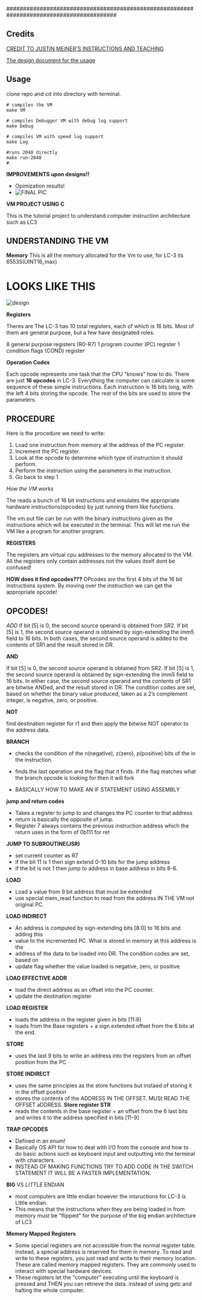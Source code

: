 #########################################################################################

## Credits
[CREDIT TO JUSTIN MEINER'S INSTRUCTIONS AND TEACHING](https://justinmeiners.github.io/lc3-vm/index.html#1:12)

[The design document for the usage](https://justinmeiners.github.io/lc3-vm/supplies/lc3-isa.pdf)

## Usage

clone repo and cd into directory with terminal. 

```
# compiles the VM 
make VM

# compiles Debugger VM with debug log support
make Debug

# compiles VM with speed log support
make Log

#runs 2048 directly
make run-2048
#
```

**IMPROVEMENTS upon designs!!**
- Opimization results!
- ![FINAL PIC](https://github.com/ShahriarAhnaf/LC-3-VM/blob/main/assets/optimized-diff.png)

**VM PROJECT USING C**

This is the tutorial project to understand computer instruction architecture such as LC3

## UNDERSTANDING THE VM
**Memory**
This is all the memory allocated for the Vm to use, for LC-3 its 65535(UINT16_max)

# LOOKS LIKE THIS 
![design](https://github.com/ShahriarAhnaf/LC-3-VM/blob/main/assets/design.png)

**Registers**

Theres are The LC-3 has 10 total registers, each of which is 16 bits. Most of them are general purpose, but a few have designated roles.

8 general purpose registers (R0-R7)
1 program counter (PC) register
1 condition flags (COND) register

**Operation Codes**

Each opcode represents one task that the CPU "knows" how to do. There are just **16 opcodes** in LC-3. Everything the computer can calculate is some sequence of these simple instructions. Each instruction is 16 bits long, with the left 4 bits storing the opcode. The rest of the bits are used to store the parameters.

## PROCEDURE

Here is the procedure we need to write:

1. Load one instruction from memory at the address of the PC register.
2. Increment the PC register.
3. Look at the opcode to determine which type of instruction it should perform.
4. Perform the instruction using the parameters in the instruction.
5. Go back to step 1


*How the VM works*

The reads a bunch of 16 bit instructions and emulates the appropriate hardware instructions(opcodes) by just running them like functions.

The vm.out file can be run with the binary instructions given as the instructions which will be executed in the terminal.
This will let me run the VM like a program for another program.

**REGISTERS**

The registers are virtual cpu addresses to the memory allocated to the VM. All the registers only contain addresses not the values itself dont be confused!

**HOW does it find opcodes???**
OPcodes are the first 4 bits of the 16 bit instructions system. By moving over the instruction we can get the appropriate opcode!


## OPCODES!

*ADD*
If bit [5] is 0, the second source operand is obtained from SR2. If bit [5] is 1, the second source operand is obtained by sign-extending the imm5 field to 16 bits. In both cases, the second source operand is added to the contents of SR1 and the result stored in DR.

**AND**

If bit [5] is 0, the second source operand is obtained from SR2. If bit [5] is 1,
the second source operand is obtained by sign-extending the imm5 field to 16
bits. In either case, the second source operand and the contents of SR1 are bitwise ANDed, and the result stored in DR. The condition codes are set, based on
whether the binary value produced, taken as a 2’s complement integer, is negative,
zero, or positive.

**NOT**

find destination register for r1 and then apply the bitwise NOT operator to the address data. 

**BRANCH**

- checks the condition of the n(negative), z(zero), p(positive) bits of the in the instruction. 
- finds the last operation and the flag that it finds. if the flag matches what the branch opcode is looking for then it will fork

- BASICALLY HOW TO MAKE AN IF STATEMENT USING ASSEMBLY

**jump and return codes**

- Takes a register to jump to and changes the PC counter to that address
- return is basically the opposite of jump. 
- Register 7 always contains the previous instruction address which the return uses in the form of 0b111 for ret

**JUMP TO SUBROUTINE(JSR)**
- set current counter as R7 
- if the bit 11 is 1 then sign extend 0-10 bits for the jump address
- if the bit is not 1 then jump to address in base address in bits 8-6. 

**LOAD**
- Load a value from 9 bit address that must be extended
- use special mem_read function to read from the address IN THE VM not original PC. 

**LOAD INDIRECT**

- An address is computed by sign-extending bits [8:0] to 16 bits and adding this
- value to the incremented PC. What is stored in memory at this address is the
- address of the data to be loaded into DR. The condition codes are set, based on
- update flag whether the value loaded is negative, zero, or positive.

**LOAD EFFECTIVE ADDR**
- load the direct address as an offset into the PC counter. 
- update the destination register

**LOAD REGISTER**
- loads the address in the register given in bits [11:9] 
- loads from the Base registers + a sign extended offset from the 6 bits at the end. 


**STORE**
- uses the last 9 bits to write an address into the registers from an offset position from the PC

**STORE INDIRECT**
- uses the same principles as the store functions but instaed of storing it in the offset position
- stores the contents of the ADDRESS IN THE OFFSET. MUSt READ THE OFFSET aDDRESS.
**Store register STR**
- reads the contents in the base register + an offset from the 6 last bits and writes it to the address specified in bits [11-9]

**TRAP OPCODES**
- Defined in an enum!
- Basically OS API for how to deal with I/O from the console and how to do basic actions such as keyboard input and outputting into the terminal with characters. 
- INSTEAD OF MAKING FUNCTIONS TRY TO ADD CODE IN THE SWITCH STATEMENT IT WILL BE A FASTER IMPLEMENTATION.

**BIG** VS *LITTLE* ENDIAN
- most computers are little endian however the intsructions for LC-3 is LIttle endian. 
- This means that the instructions when they are being loaded in from memory must be "flipped" for the purpose of the big endian architecture of LC3


**Memory Mapped Registers**
- Some special registers are not accessible from the normal register table. Instead, a special address is reserved for them in memory. To read and write to these registers, you just read and write to their memory location. These are called memory mapped registers. They are commonly used to interact with special hardware devices.
- These registers let the "computer" executing until the keyboard is pressed and THEN you can retrieve the data. instead of using getc and halting the whole computer. 


